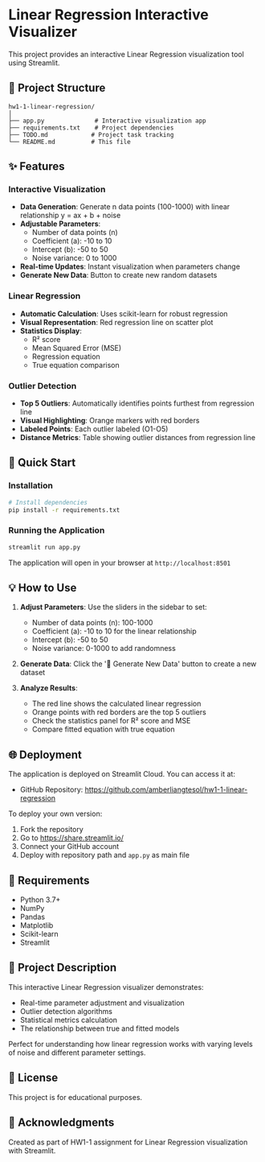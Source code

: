 # Linear Regression Interactive Visualizer

This project provides an interactive Linear Regression visualization tool using Streamlit.

## 📁 Project Structure

```
hw1-1-linear-regression/
│
├── app.py              # Interactive visualization app
├── requirements.txt    # Project dependencies
├── TODO.md            # Project task tracking
└── README.md          # This file
```

## ✨ Features

### Interactive Visualization
- **Data Generation**: Generate n data points (100-1000) with linear relationship y = ax + b + noise
- **Adjustable Parameters**:
  - Number of data points (n)
  - Coefficient (a): -10 to 10
  - Intercept (b): -50 to 50  
  - Noise variance: 0 to 1000
- **Real-time Updates**: Instant visualization when parameters change
- **Generate New Data**: Button to create new random datasets

### Linear Regression
- **Automatic Calculation**: Uses scikit-learn for robust regression
- **Visual Representation**: Red regression line on scatter plot
- **Statistics Display**: 
  - R² score
  - Mean Squared Error (MSE)
  - Regression equation
  - True equation comparison

### Outlier Detection
- **Top 5 Outliers**: Automatically identifies points furthest from regression line
- **Visual Highlighting**: Orange markers with red borders
- **Labeled Points**: Each outlier labeled (O1-O5)
- **Distance Metrics**: Table showing outlier distances from regression line

## 🚀 Quick Start

### Installation

```bash
# Install dependencies
pip install -r requirements.txt
```

### Running the Application

```bash
streamlit run app.py
```

The application will open in your browser at `http://localhost:8501`

## 💡 How to Use

1. **Adjust Parameters**: Use the sliders in the sidebar to set:
   - Number of data points (n): 100-1000
   - Coefficient (a): -10 to 10 for the linear relationship
   - Intercept (b): -50 to 50
   - Noise variance: 0-1000 to add randomness

2. **Generate Data**: Click the '🔄 Generate New Data' button to create a new dataset

3. **Analyze Results**: 
   - The red line shows the calculated linear regression
   - Orange points with red borders are the top 5 outliers
   - Check the statistics panel for R² score and MSE
   - Compare fitted equation with true equation

## 🌐 Deployment

The application is deployed on Streamlit Cloud. You can access it at:
- GitHub Repository: https://github.com/amberliangtesol/hw1-1-linear-regression

To deploy your own version:
1. Fork the repository
2. Go to https://share.streamlit.io/
3. Connect your GitHub account
4. Deploy with repository path and `app.py` as main file

## 🔧 Requirements

- Python 3.7+
- NumPy
- Pandas
- Matplotlib
- Scikit-learn
- Streamlit

## 📝 Project Description

This interactive Linear Regression visualizer demonstrates:
- Real-time parameter adjustment and visualization
- Outlier detection algorithms
- Statistical metrics calculation
- The relationship between true and fitted models

Perfect for understanding how linear regression works with varying levels of noise and different parameter settings.

## 📜 License

This project is for educational purposes.

## 🙏 Acknowledgments

Created as part of HW1-1 assignment for Linear Regression visualization with Streamlit.